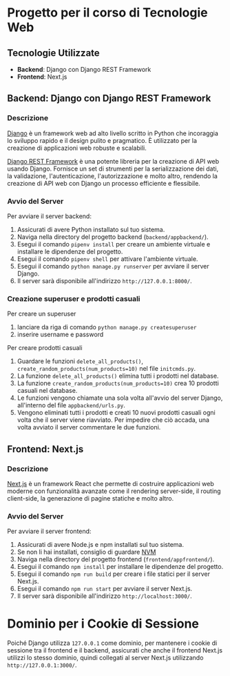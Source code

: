 # Progetto per il corso di Tecnologie Web

## Tecnologie Utilizzate

- **Backend**: Django con Django REST Framework
- **Frontend**: Next.js

## Backend: Django con Django REST Framework

### Descrizione

[Django](https://www.djangoproject.com/) è un framework web ad alto livello scritto in Python che incoraggia lo sviluppo rapido e il design pulito e pragmatico. È utilizzato per la creazione di applicazioni web robuste e scalabili.

[Django REST Framework](https://www.django-rest-framework.org/) è una potente libreria per la creazione di API web usando Django. Fornisce un set di strumenti per la serializzazione dei dati, la validazione, l'autenticazione, l'autorizzazione e molto altro, rendendo la creazione di API web con Django un processo efficiente e flessibile.

### Avvio del Server

Per avviare il server backend:

1. Assicurati di avere Python installato sul tuo sistema.
2. Naviga nella directory del progetto backend (`backend/appbackend/`).
3. Esegui il comando `pipenv install` per creare un ambiente virtuale e installare le dipendenze del progetto.
4. Esegui il comando `pipenv shell` per attivare l'ambiente virtuale.
5. Esegui il comando `python manage.py runserver` per avviare il server Django.
6. Il server sarà disponibile all'indirizzo `http://127.0.0.1:8000/`.

### Creazione superuser e prodotti casuali

Per creare un superuser

1. lanciare da riga di comando `python manage.py createsuperuser`
2. inserire username e password

Per creare prodotti casuali

1. Guardare le funzioni `delete_all_products()`, `create_random_products(num_products=10)` nel file `initcmds.py`.
2. La funzione `delete_all_products()` elimina tutti i prodotti nel database.
3. La funzione `create_random_products(num_products=10)` crea 10 prodotti casuali nel database.
4. Le funzioni vengono chiamate una sola volta all'avvio del server Django, all'interno del file `appbackend/urls.py`.
5. Vengono eliminati tutti i prodotti e creati 10 nuovi prodotti casuali ogni volta che il server viene riavviato. Per impedire che ciò accada, una volta avviato il server commentare le due funzioni.


## Frontend: Next.js

### Descrizione

[Next.js](https://nextjs.org/) è un framework React che permette di costruire applicazioni web moderne con funzionalità avanzate come il rendering server-side, il routing client-side, la generazione di pagine statiche e molto altro.

### Avvio del Server

Per avviare il server frontend:

1. Assicurati di avere Node.js e npm installati sul tuo sistema.
2. Se non li hai installati, consiglio di guardare [NVM](https://github.com/nvm-sh/nvm)
3. Naviga nella directory del progetto frontend (`frontend/appfrontend/`).
4. Esegui il comando `npm install` per installare le dipendenze del progetto.
5. Esegui il comando `npm run build` per creare i file statici per il server Next.js.
6. Esegui il comando `npm run start` per avviare il server Next.js.
7. Il server sarà disponibile all'indirizzo `http://localhost:3000/`.


# Dominio per i Cookie di Sessione

Poiché Django utilizza `127.0.0.1` come dominio, per mantenere i cookie di sessione tra il frontend e il backend, assicurati che anche il frontend Next.js utilizzi lo stesso dominio, quindi collegati al server Next.js utilizzando `http://127.0.0.1:3000/`.
